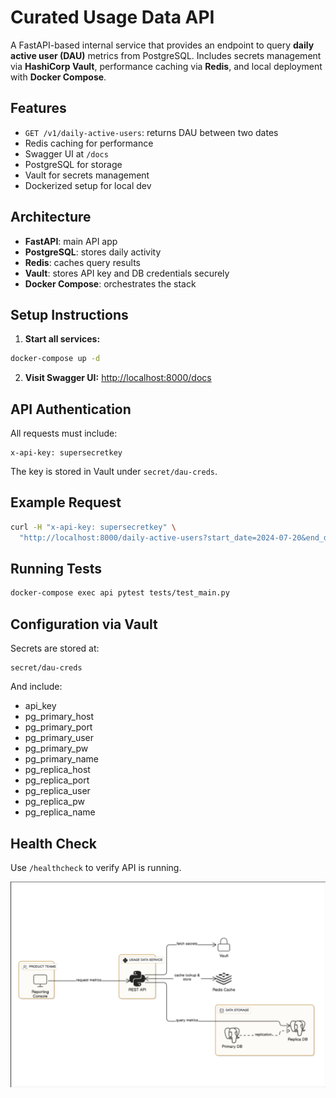# Curated Usage Data API

A FastAPI-based internal service that provides an endpoint to query **daily active user (DAU)** metrics from PostgreSQL. Includes secrets management via **HashiCorp Vault**, performance caching via **Redis**, and local deployment with **Docker Compose**.

## Features

- `GET /v1/daily-active-users`: returns DAU between two dates
- Redis caching for performance
- Swagger UI at `/docs`
- PostgreSQL for storage
- Vault for secrets management
- Dockerized setup for local dev

## Architecture

- **FastAPI**: main API app
- **PostgreSQL**: stores daily activity
- **Redis**: caches query results
- **Vault**: stores API key and DB credentials securely
- **Docker Compose**: orchestrates the stack

## Setup Instructions

1. **Start all services:**

```bash
docker-compose up -d
````

2.  **Visit Swagger UI:** [http://localhost:8000/docs](http://localhost:8000/docs)

## API Authentication
All requests must include:

```
x-api-key: supersecretkey
```

The key is stored in Vault under `secret/dau-creds`.

## Example Request

```bash
curl -H "x-api-key: supersecretkey" \
  "http://localhost:8000/daily-active-users?start_date=2024-07-20&end_date=2024-07-22"
```

## Running Tests

```bash
docker-compose exec api pytest tests/test_main.py
```

## Configuration via Vault

Secrets are stored at:

```
secret/dau-creds
```

And include:
-  api_key
- pg_primary_host
- pg_primary_port
- pg_primary_user
- pg_primary_pw
- pg_primary_name
- pg_replica_host
- pg_replica_port
- pg_replica_user
- pg_replica_pw
- pg_replica_name

## Health Check

Use `/healthcheck` to verify API is running.


![Architecture Diagram](architecture_diagram.png)